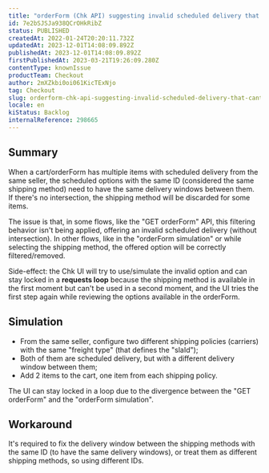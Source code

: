 ```yaml
---
title: "orderForm (Chk API) suggesting invalid scheduled delivery that can't be used"
id: 7e2bSJSJa938QCrOHkRibZ
status: PUBLISHED
createdAt: 2022-01-24T20:20:11.732Z
updatedAt: 2023-12-01T14:08:09.892Z
publishedAt: 2023-12-01T14:08:09.892Z
firstPublishedAt: 2023-03-21T19:26:09.280Z
contentType: knownIssue
productTeam: Checkout
author: 2mXZkbi0oi061KicTExNjo
tag: Checkout
slug: orderform-chk-api-suggesting-invalid-scheduled-delivery-that-cant-be-used
locale: en
kiStatus: Backlog
internalReference: 298665
---
```


## Summary


When a cart/orderForm has multiple items with scheduled delivery from the same seller, the scheduled options with the same ID (considered the same shipping method) need to have the same delivery windows between them. If there's no intersection, the shipping method will be discarded for some items.

The issue is that, in some flows, like the "GET orderForm" API, this filtering behavior isn't being applied, offering an invalid scheduled delivery (without intersection). In other flows, like in the "orderForm simulation" or while selecting the shipping method, the offered option will be correctly filtered/removed.

Side-effect: the Chk UI will try to use/simulate the invalid option and can stay locked in a **requests loop** because the shipping method is available in the first moment but can't be used in a second moment, and the UI tries the first step again while reviewing the options available in the orderForm.


##

## Simulation



- From the same seller, configure two different shipping policies (carriers) with the same "freight type" (that defines the "slaId");
- Both of them are scheduled delivery, but with a different delivery window between them;
- Add 2 items to the cart, one item from each shipping policy.

The UI can stay locked in a loop due to the divergence between the "GET orderForm" and the "orderForm simulation".


##

## Workaround


It's required to fix the delivery window between the shipping methods with the same ID (to have the same delivery windows), or treat them as different shipping methods, so using different IDs.




